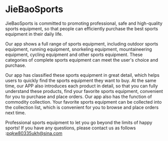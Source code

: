 # JieBaoSports
JieBaoSports is committed to promoting professional, safe and high-quality sports equipment, so that people can efficiently purchase the best sports equipment in their daily life.

Our app shows a full range of sports equipment, including outdoor sports equipment, running equipment, snorkeling equipment, mountaineering equipment, cycling equipment and other sports equipment. These categories of complete sports equipment can meet the user's choice and purchase.

Our app has classified these sports equipment in great detail, which helps users to quickly find the sports equipment they want to buy. At the same time, our APP also introduces each product in detail, so that you can fully understand these products, find your favorite sports equipment, convenient for you to purchase and place orders. Our app also has the function of commodity collection. Your favorite sports equipment can be collected into the collection list, which is convenient for you to browse and place orders next time.


Professional sports equipment to let you go beyond the limits of happy sports!
If you have any questions, please contact us as follows :pqkw80335ukh@sina.com
